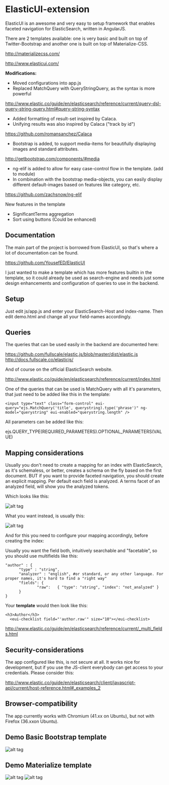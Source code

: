 ElasticUI-extension
==================

ElasticUI is an awesome and very easy to setup framework that enables faceted navigation for ElasticSearch, written in AngularJS.

There are 2 templates available: one is very basic and built on top of Twitter-Bootstrap and another one is built on top of Materialize-CSS.

http://materializecss.com/


http://www.elasticui.com/

**Modifications:**

- Moved configurations into app.js
- Replaced MatchQuery with QueryStringQuery, as the syntax is more powerful

http://www.elastic.co/guide/en/elasticsearch/reference/current/query-dsl-query-string-query.html#query-string-syntax

- Added formatting of result-set inspired by Calaca.
- Unifying results was also inspired by Calaca ("track by id")

https://github.com/romansanchez/Calaca

- Bootstrap is added, to support media-items for beautifully displaying images and standard attributes. 

http://getbootstrap.com/components/#media

- ng-elif is added to allow for easy case-control flow in the template. (add to module)
- In combination with the bootstrap media-objects, you can easily display different default-images based on features like category, etc. 

https://github.com/zachsnow/ng-elif

New features in the template

 - SignificantTerms aggregation
 - Sort using buttons (Could be enhanced)



Documentation
---------------------

The main part of the project is borrowed from ElasticUI, so that's where a lot of documentation can be found.

https://github.com/YousefED/ElasticUI

I just wanted to make a template which has more features builtin in the template, so it could already be used as search-engine and needs just some design enhancements and configuration of queries to use in the backend. 


Setup
----------

Just edit js/app.js and enter your ElasticSearch-Host and index-name.
Then edit demo.html and change all your field-names accordingly.


Queries
----------

The queries that can be used easily in the backend are documented here:

https://github.com/fullscale/elastic.js/blob/master/dist/elastic.js
http://docs.fullscale.co/elasticjs/

And of course on the official ElasticSearch website.

http://www.elastic.co/guide/en/elasticsearch/reference/current/index.html

One of the queries that can be used is MatchQuery with all it's parameters, that just need to be added like this in the template:


```
<input type="text" class="form-control" eui-query="ejs.MatchQuery('title', querystring).type('phrase')" ng-model="querystring" eui-enabled="querystring.length" />
```

All parameters can be added like this: 

ejs.QUERY_TYPE(REQUIRED_PARAMETERS).OPTIONAL_PARAMETERS(VALUE)


Mapping considerations
---------------------------------

Usually you don't need to create a mapping for an index with ElasticSearch, as it's schemaless, or better, creates a schema on the fly based on the first document.
BUT if you want to provide faceted navigation, you should create an explicit mapping. 
Per default each field is analyzed. 
A terms facet of an analyzed field, will show you the analyzed tokens.

Which looks like this:

![alt tag](https://raw.github.com/svola/ElasticUI-extension/master/doku/facet-bad.png)

What you want instead, is usually this:

![alt tag](https://raw.github.com/svola/ElasticUI-extension/master/doku/facet-good.png)

And for this you need to configure your mapping accordingly, before creating the index:

Usually you want the field both, intuitively searchable and "facetable", so you should use multifields like this:

```
"author" : {
      "type" : "string",
      "analyzer" : "english", #or standard, or any other language. For proper names, it's hard to find a "right way" 
      "fields": {
              "raw":   { "type": "string", "index": "not_analyzed" }
      }
}
```

Your **template** would then look like this:

```
<h3>Author</h3>
  <eui-checklist field="'author.raw'" size="10"></eui-checklist>
```
            
http://www.elastic.co/guide/en/elasticsearch/reference/current/_multi_fields.html


Security-considerations
--------------------------------

The app configured like this, is not secure at all. 
It works nice for development, but if you use the JS-client everybody can get access to your credentials.
Please consider this:

http://www.elastic.co/guide/en/elasticsearch/client/javascript-api/current/host-reference.html#_examples_2


Browser-compatibility
------------------------------

The app currently works with Chromium (41.xx on Ubuntu), but not with Firefox (36.xxon Ubuntu).


Demo Basic Bootstrap template
----

![alt tag](https://raw.github.com/svola/ElasticUI-extension/master/doku/demo.png)


Demo Materialize template
----
![alt tag](https://raw.github.com/svola/ElasticUI-extension/master/doku/demo-materialize1.png)
![alt tag](https://raw.github.com/svola/ElasticUI-extension/master/doku/demo-materialize2.png)
